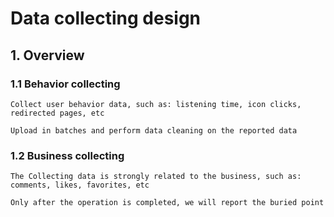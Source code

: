 # Data collecting design

## 1. Overview

### 1.1 Behavior collecting

```
Collect user behavior data, such as: listening time, icon clicks, redirected pages, etc

Upload in batches and perform data cleaning on the reported data

```

### 1.2 Business collecting

```
The Collecting data is strongly related to the business, such as: comments, likes, favorites, etc

Only after the operation is completed, we will report the buried point
```